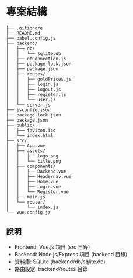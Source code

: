 # 專案結構

```
├── .gitignore
├── README.md
├── babel.config.js
├── backend/
│   ├── db/
│   │   └── sqlite.db
│   ├── dbConnection.js
│   ├── package-lock.json
│   ├── package.json
│   ├── routes/
│   │   ├── goldPrices.js
│   │   ├── login.js
│   │   ├── logout.js
│   │   ├── register.js
│   │   └── user.js
│   └── server.js
├── jsconfig.json
├── package-lock.json
├── package.json
├── public/
│   ├── favicon.ico
│   └── index.html
├── src/
│   ├── App.vue
│   ├── assets/
│   │   ├── logo.png
│   │   └── title.png
│   ├── components/
│   │   ├── Backend.vue
│   │   ├── Headernav.vue
│   │   ├── Home.vue
│   │   ├── Login.vue
│   │   └── Register.vue
│   ├── main.js
│   └── router/
│       └── index.js
└── vue.config.js
```

## 說明

-   Frontend: Vue.js 項目 (src 目錄)
-   Backend: Node.js/Express 項目 (backend 目錄)
-   資料庫: SQLite (backend/db/sqlite.db)
-   路由設定: backend/routes 目錄
